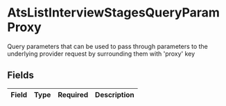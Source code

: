 # AtsListInterviewStagesQueryParamProxy

Query parameters that can be used to pass through parameters to the underlying provider request by surrounding them with 'proxy' key


## Fields

| Field       | Type        | Required    | Description |
| ----------- | ----------- | ----------- | ----------- |